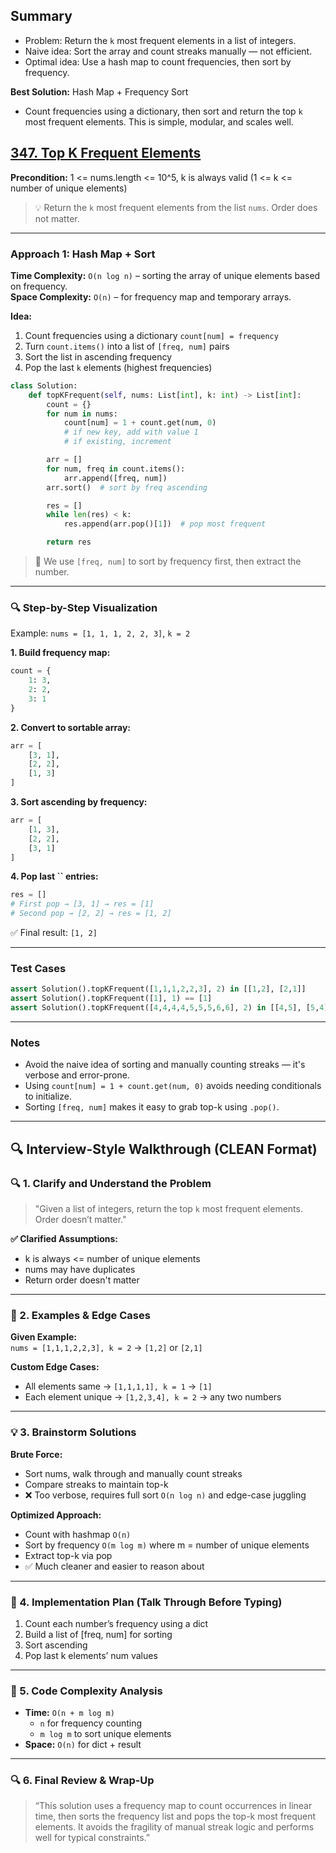 ## Summary

- Problem: Return the `k` most frequent elements in a list of integers.
- Naive idea: Sort the array and count streaks manually — not efficient.
- Optimal idea: Use a hash map to count frequencies, then sort by frequency.

**Best Solution:** Hash Map + Frequency Sort

- Count frequencies using a dictionary, then sort and return the top `k` most frequent elements. This is simple, modular, and scales well.

## [347. Top K Frequent Elements](https://leetcode.com/problems/top-k-frequent-elements/)

**Precondition:** 1 <= nums.length <= 10^5, k is always valid (1 <= k <= number of unique elements)

> 💡 Return the `k` most frequent elements from the list `nums`. Order does not matter.

---

### Approach 1: Hash Map + Sort

**Time Complexity:** `O(n log n)` – sorting the array of unique elements based on frequency.\
**Space Complexity:** `O(n)` – for frequency map and temporary arrays.

**Idea:**

1. Count frequencies using a dictionary `count[num] = frequency`
2. Turn `count.items()` into a list of `[freq, num]` pairs
3. Sort the list in ascending frequency
4. Pop the last `k` elements (highest frequencies)

```python
class Solution:
    def topKFrequent(self, nums: List[int], k: int) -> List[int]:
        count = {}
        for num in nums:
            count[num] = 1 + count.get(num, 0)
            # if new key, add with value 1
            # if existing, increment

        arr = []
        for num, freq in count.items():
            arr.append([freq, num])
        arr.sort()  # sort by freq ascending

        res = []
        while len(res) < k:
            res.append(arr.pop()[1])  # pop most frequent

        return res
```

> 🧠 We use `[freq, num]` to sort by frequency first, then extract the number.

---

### 🔍 Step-by-Step Visualization

Example: `nums = [1, 1, 1, 2, 2, 3]`, `k = 2`

**1. Build frequency map:**

```python
count = {
    1: 3,
    2: 2,
    3: 1
}
```

**2. Convert to sortable array:**

```python
arr = [
    [3, 1],
    [2, 2],
    [1, 3]
]
```

**3. Sort ascending by frequency:**

```python
arr = [
    [1, 3],
    [2, 2],
    [3, 1]
]
```

**4. Pop last **``** entries:**

```python
res = []
# First pop → [3, 1] → res = [1]
# Second pop → [2, 2] → res = [1, 2]
```

✅ Final result: `[1, 2]`

---

### Test Cases

```python
assert Solution().topKFrequent([1,1,1,2,2,3], 2) in [[1,2], [2,1]]
assert Solution().topKFrequent([1], 1) == [1]
assert Solution().topKFrequent([4,4,4,4,5,5,5,6,6], 2) in [[4,5], [5,4]]
```

---

### Notes

- Avoid the naive idea of sorting and manually counting streaks — it's verbose and error-prone.
- Using `count[num] = 1 + count.get(num, 0)` avoids needing conditionals to initialize.
- Sorting `[freq, num]` makes it easy to grab top-k using `.pop()`.

---

## 🔍 Interview-Style Walkthrough (CLEAN Format)

### 🔍 1. Clarify and Understand the Problem

> "Given a list of integers, return the top `k` most frequent elements. Order doesn’t matter."

**✅ Clarified Assumptions:**

- k is always <= number of unique elements
- nums may have duplicates
- Return order doesn't matter

---

### 🔬 2. Examples & Edge Cases

**Given Example:**\
`nums = [1,1,1,2,2,3], k = 2` → `[1,2]` or `[2,1]`

**Custom Edge Cases:**

- All elements same → `[1,1,1,1], k = 1` → `[1]`
- Each element unique → `[1,2,3,4], k = 2` → any two numbers

---

### 💡 3. Brainstorm Solutions

**Brute Force:**

- Sort nums, walk through and manually count streaks
- Compare streaks to maintain top-k
- ❌ Too verbose, requires full sort `O(n log n)` and edge-case juggling

**Optimized Approach:**

- Count with hashmap `O(n)`
- Sort by frequency `O(m log m)` where m = number of unique elements
- Extract top-k via pop
- ✅ Much cleaner and easier to reason about

---

### 🧱 4. Implementation Plan (Talk Through Before Typing)

1. Count each number’s frequency using a dict
2. Build a list of [freq, num] for sorting
3. Sort ascending
4. Pop last k elements’ num values

---

### 🧠 5. Code Complexity Analysis

- **Time:** `O(n + m log m)`
  - `n` for frequency counting
  - `m log m` to sort unique elements
- **Space:** `O(n)` for dict + result

---

### 🔍 6. Final Review & Wrap-Up

> “This solution uses a frequency map to count occurrences in linear time, then sorts the frequency list and pops the top-k most frequent elements. It avoids the fragility of manual streak logic and performs well for typical constraints.”

